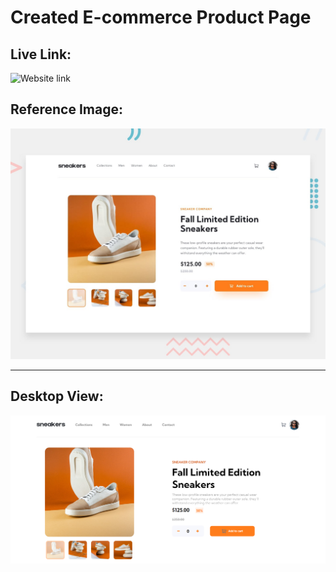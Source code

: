 # Created E-commerce Product Page

## Live Link:
![Website link]()

## Reference Image:
![](./desktop-preview.jpg)

***

## Desktop View:
![](./screenshot/week-3.png)

